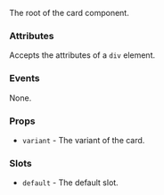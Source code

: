 The root of the card component.

### Attributes

Accepts the attributes of a `div` element.

### Events

None.

### Props

- `variant` - The variant of the card.

### Slots

- `default` - The default slot.

<!-- @include(./example.md) -->
